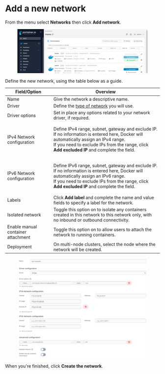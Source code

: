 # Add a new network

From the menu select **Networks** then click **Add network**.

<figure><img src="../../../.gitbook/assets/2.20-networks-add.gif" alt=""><figcaption></figcaption></figure>

Define the new network, using the table below as a guide.

| Field/Option                       | Overview                                                                                                                                                                                                                                                  |
| ---------------------------------- | --------------------------------------------------------------------------------------------------------------------------------------------------------------------------------------------------------------------------------------------------------- |
| Name                               | Give the network a descriptive name.                                                                                                                                                                                                                      |
| Driver                             | Define the [type of network](./#supported-network-types) you will use.                                                                                                                                                                                    |
| Driver options                     | Set in place any options related to your network driver, if required.                                                                                                                                                                                     |
| IPv4 Network configuration         | <p>Define IPv4 range, subnet, gateway and exclude IP. If no information is entered here, Docker will automatically assign an IPv4 range.<br>If you need to exclude IPs from the range, click <strong>Add excluded IP</strong> and complete the field.</p> |
| IPv6 Network configuration         | <p>Define IPv6 range, subnet, gateway and exclude IP. If no information is entered here, Docker will automatically assign an IPv6 range.<br>If you need to exclude IPs from the range, click <strong>Add excluded IP</strong> and complete the field.</p> |
| Labels                             | Click **Add label** and complete the name and value fields to specify a label for the network.                                                                                                                                                            |
| Isolated network                   | Toggle this option on to isolate any containers created in this network to this network only, with no inbound or outbound connectivity.                                                                                                                   |
| Enable manual container attachment | Toggle this option on to allow users to attach the network to running containers.                                                                                                                                                                         |
| Deployment                         | On multi-node clusters, select the node where the network will be created.                                                                                                                                                                                |

<figure><img src="../../../.gitbook/assets/2.20-networks-add-details.png" alt=""><figcaption></figcaption></figure>

When you're finished, click **Create the network**.
